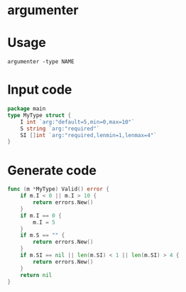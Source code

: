 
# argumenter

# Usage

```
argumenter -type NAME
```

# Input code

```go
package main
type MyType struct {
    I int `arg:"default=5,min=0,max=10"`
    S string `arg:"required"`
    SI []int `arg:"required,lenmin=1,lenmax=4"`
}
```

# Generate code

```go
func (m *MyType) Valid() error {
    if m.I < 0 || m.I > 10 {
        return errors.New()
    }
    if m.I == 0 {
        m.I = 5
    }
    if m.S == "" {
        return errors.New()
    }
    if m.SI == nil || len(m.SI) < 1 || len(m.SI) > 4 {
        return errors.New()
    }
    return nil
}
```
